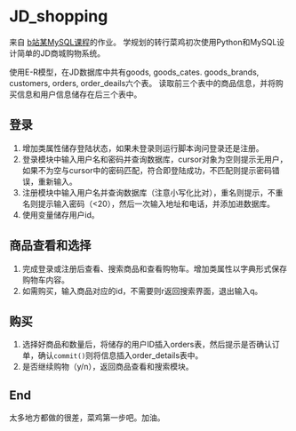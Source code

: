 # JD_shopping

来自 [b站某MySQL课程](https://www.bilibili.com/video/BV1Fx411d7E)的作业。
学规划的转行菜鸡初次使用Python和MySQL设计简单的JD商城购物系统。

使用E-R模型，在JD数据库中共有goods, goods_cates. goods_brands, customers, orders, order_deails六个表。
读取前三个表中的商品信息，并将购买信息和用户信息储存在后三个表中。

## 登录

1. 增加类属性储存登陆状态，如果未登录则运行脚本询问登录还是注册。
2. 登录模块中输入用户名和密码并查询数据库，cursor对象为空则提示无用户，如果不为空与cursor中的密码匹配，符合即登陆成功，不匹配则提示密码错误，重新输入。
3. 注册模块中输入用户名并查询数据库（注意小写化比对），重名则提示，不重名则提示输入密码（<20），然后一次输入地址和电话，并添加进数据库。
4. 使用变量储存用户id。

## 商品查看和选择

1. 完成登录或注册后查看、搜索商品和查看购物车。增加类属性以字典形式保存购物车内容。
2. 如需购买，输入商品对应的id，不需要则r返回搜索界面，退出输入q。

## 购买

1. 选择好商品和数量后，将储存的用户ID插入orders表，然后提示是否确认订单，确认``commit()``则将信息插入order_details表中。
1. 是否继续购物（y/n），返回商品查看和搜索模块。

## End

太多地方都做的很差，菜鸡第一步吧。加油。
